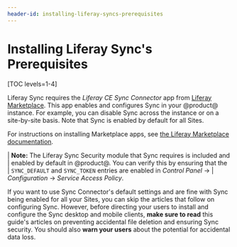 ```yaml
---
header-id: installing-liferay-syncs-prerequisites
---
```


# Installing Liferay Sync's Prerequisites

[TOC levels=1-4]

Liferay Sync requires the *Liferay CE Sync Connector* app from 
[Liferay Marketplace](https://web.liferay.com/marketplace). This app enables and
configures Sync in your @product@ instance. For example, you can disable Sync
across the instance or on a site-by-site basis. Note that Sync is enabled by
default for all Sites. 

For instructions on installing Marketplace apps, see 
[the Liferay Marketplace documentation](/discover/portal/-/knowledge_base/7-2/using-the-liferay-marketplace). 

| **Note:** The Liferay Sync Security module that Sync requires is included and 
| enabled by default in @product@. You can verify this by ensuring that the 
| `SYNC_DEFAULT` and `SYNC_TOKEN` entries are enabled in *Control Panel* &rarr; 
| *Configuration* &rarr; *Service Access Policy*. 

If you want to use Sync Connector's default settings and are fine with Sync 
being enabled for all your Sites, you can skip the articles that follow on
configuring Sync. However, before directing your users to install and configure
the Sync desktop and mobile clients, **make sure to read** this guide's articles
on preventing accidental file deletion and ensuring Sync security. You should
also **warn your users** about the potential for accidental data loss. 
